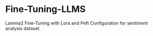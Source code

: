# Fine-Tuning-LLMS
Lamma2 Fine-Tuning with Lora and Peft Configuration for sentiment analysis dataset.
